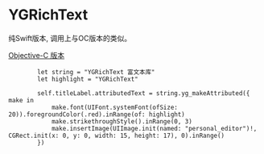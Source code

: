 # YGRichText
纯Swift版本, 调用上与OC版本的类似。

[Objective-C 版本](https://github.com/DaverZhou/YGRichText)

```
        let string = "YGRichText 富文本库"
        let highlight = "YGRichText"
         
        self.titleLabel.attributedText = string.yg_makeAttributed({ make in
            make.font(UIFont.systemFont(ofSize: 20)).foregroundColor(.red).inRange(of: highlight)
            make.strikethroughStyle().inRange(0, 3)
            make.insertImage(UIImage.init(named: "personal_editor")!, CGRect.init(x: 0, y: 0, width: 15, height: 17), 0).inRange()
        })

```
